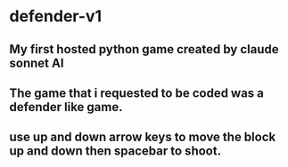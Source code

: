 # defender-v1
## My first hosted python game created by claude sonnet AI
## The game that i requested to be coded was a defender like game.
## use up and down arrow keys to move the block up and down then spacebar to shoot.
